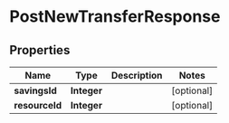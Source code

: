 
# PostNewTransferResponse

## Properties
Name | Type | Description | Notes
------------ | ------------- | ------------- | -------------
**savingsId** | **Integer** |  |  [optional]
**resourceId** | **Integer** |  |  [optional]



